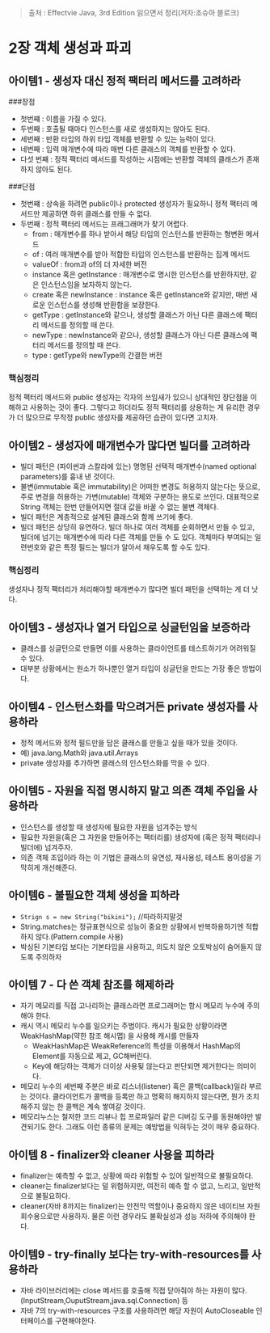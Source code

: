 > 출처 : Effectvie Java, 3rd Edition 읽으면서 정리(저자:조슈아 블로크)

# 2장 객체 생성과 파괴
## 아이템1 - 생성자 대신 정적 팩터리 메서드를 고려하라
###장점
- 첫번쨰 : 이름을 가질 수 있다.
- 두번째 : 호출될 때마다 인스턴스를 새로 생성하지는 않아도 된다.
- 세번째 : 반환 타입의 하위 타입 객체를 반환할 수 있는 능력이 있다.
- 네번째 : 입력 매개변수에 따라 매번 다른 클래스의 객체를 반환할 수 있다.
- 다섯 번째 : 정적 팩터리 메서드를 작성하는 시점에는 반환할 객체의 클래스가 존재하지 않아도 된다.

###단점
- 첫번쨰 : 상속을 하려면 public이나 protected 생성자가 필요하니 정적 팩터리 메서드만 제공하면 하위 클래스를 만들 수 없다.
- 두번째 : 정적 팩터리 메서드는 프래그래머가 찾기 어렵다.  
    * from : 매개변수를 하나 받아서 해당 타입의 인스턴스를 반환하는 형변환 메서드
    * of : 여러 매개변수를 받아 적합한 타입의 인스턴스를 반환하는 집계 메서드
    * valueOf : from과 of의 더 자세한 버전
    * instance 혹은 getInstance : 매개변수로 명시한 인스턴스를 반환하지만, 같은 인스턴스임을 보자하지 않는다.
    * create 혹은 newInstance : instance 혹은 getInstance와 같지만, 매번 새로운 인스턴스를 생성해 반환함을 보장한다.
    * getType : getInstance와 같으나, 생성할 클래스가 아닌 다른 클래스에 팩터리 메서드를 정의할 때 쓴다.
    * newType : newInstance와 같으나, 생성할 클래스가 아닌 다른 클래스에 팩터리 메서드를 정의할 때 쓴다.
    * type : getType와 newType의 간결한 버전
    
### 핵심정리
정적 팩터리 메서드와 public 생성자는 각자의 쓰임새가 있으니 상대적인 장단점을 이해하고 사용하는 것이 좋다.
그렇다고 하더라도 정적 팩터리를 상용하는 게 유리한 경우가 더 많으므로 무작정 public 생성자를 제공하던 습관이 있다면 고치자.

## 아이템2 - 생성자에 매개변수가 많다면 빌더를 고려하라
 - 빌더 패턴은 (파이썬과 스칼라에 있는) 명명된 선택적 매개변수(named optional parameters)를 흉내 낸 것이다.
 - 불변(immutable 혹은 immutability)은 어떠한 변경도 허용하지 않는다는 뜻으로, 주로 변경을 허용하는 가변(mutable) 객체와
   구분하는 용도로 쓰인다. 대표적으로 String 객체는 한번 만들어지면 절대 값을 바꿀 수 없는 불변 객체다.
 - 빌더 패턴은 계층적으로 설계된 클래스와 함께 쓰기에 좋다.   
 - 빌더 패턴은 상당히 유연하다. 빌더 하나로 여러 객체를 순회하면서 만들 수 있고, 빌더에 넘기는 매개변수에
   따라 다른 객체를 만들 수 도 있다. 객체마다 부여되는 일련번호와 같은 특정 필드는 빌더가 알아서 채우도록 할 수도 있다.
   
### 핵심정리
생성자나 정적 팩터리가 처리해야할 매개변수가 많다면 빌더 패턴을 선택하는 게 더 낫다.   

## 아이템3 - 생성자나 열거 타입으로 싱글턴임을 보증하라
 - 클래스를 싱글턴으로 만들면 이를 사용하는 클라이언트를 테스트하기가 어려워질 수 있다.
 - 대부분 상황에서는 원소가 하나뿐인 열거 타입이 싱글턴을 만드는 가장 좋은 방법이다.  

## 아이템4 - 인스턴스화를 막으려거든 private 생성자를 사용하라
- 정적 메서드와 정적 필드만을 담은 클래스를 만들고 싶을 때가 있을 것이다.
- 예) java.lang.Math와 java.util.Arrays
- private 생성자를 추가하면 클래스의 인스턴스화를 막을 수 있다.

## 아이템5 - 자원을 직접 명시하지 말고 의존 객체 주입을 사용하라
- 인스턴스를 생성할 때 생성자에 필요한 자원을 넘겨주는 방식
- 필요한 자원을(혹은 그 자원을 만들어주는 팩터리를) 생성자에 (혹은 정적 팩터리나 빌더에) 넘겨주자.
- 의존 객체 조입이라 하는 이 기법은 클래스의 유연성, 재사용성, 테스트 용이성을 기막히게 개선해준다.

## 아이템6 - 불필요한 객체 생성을 피하라
- `Strign s = new String("bikini");` //따라하지말것
- String.matches는 정규표현식으로 성능이 중요한 상황에서 반복하용하기엔 적합하지 않다.(Pattern.compile 사용)
- 박싱된 기본타입 보다는 기본타입을 사용하고, 의도치 않은 오토박싱이 숨어들지 않도록 주의하자

## 아이템 7 - 다 쓴 객체 참조를 해제하라
- 자기 메모리를 직접 고나리하는 클래스라면 프로그래머는 항시 메모리 누수에 주의해야 한다.
- 캐시 역시 메모리 누수를 일으키는 주범이다. 캐시가 필요한 상황이라면 WeakHashMap(약한 참조 해시맵) 을 사용해 캐시를 만들자
    * WeakHashMap은 WeakReference의 특성을 이용해서 HashMap의 Element를 자동으로 제고, GC해버린다.
    * Key에 해당하는 객체가 더이상 사용됮 않는다고 판단되면 제거한다는 의미이다.
- 메모리 누수의 세번째 주분은 바로 리스너(listener) 혹은 콜백(callback)일라 부르는 것이다. 
  클라이언트가 콜백을 등록만 하고 명확히 해지하지 않는다면, 뭔가 조치해주지 않는 한 콜백은 계속 쌓여갈 것이다.
- 메모리누스는 철저한 코드 리뷰나 힙 프로파일러 같은 디버깅 도구를 동원해야만 발견되기도 한다. 그래도 이런 종류의 문제는 예방법을 익혀두는 것이 매우 중요하다.

## 아이템 8 - finalizer와 cleaner 사용을 피하라
- finalizer는 예측할 수 없고, 상황에 따라 위험할 수 있어 일반적으로 불필요하다.
- cleaner는 finalizer보다는 덜 위험하지만, 여전히 예측 할 수 없고, 느리고, 일반적으로 불필요하다.
- cleaner(자바 8까지는 finalizer)는 안전막 역할이나 중요하지 않은 네이티브 자원회수용으로만 사용하자.
  물론 이런 경우라도 불확실성과 성능 저하에 주의해야 한다.

## 아이템9 - try-finally 보다는 try-with-resources를 사용하라
- 자바 라이브러리에는 close 메서드를 호출해 직접 닫아줘야 하는 자원이 많다. (InputStream,OuputStream,java.sql.Connection) 등
- 자바 7의 try-with-resources 구조를 사용하려면 해당 자원이 AutoCloseable 인터페이스를 구현해야한다.

